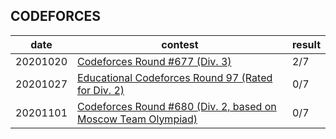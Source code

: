 ## CODEFORCES

| date | contest | result |
|  ----  | ---- | ---- |
| 20201020 | [Codeforces Round #677 (Div. 3)](https://codeforces.com/contest/1433/problems) | 2/7 |
| 20201027 | [Educational Codeforces Round 97 (Rated for Div. 2)](https://codeforces.com/contest/1437/problems) | 0/7 |
| 20201101 | [Codeforces Round #680 (Div. 2, based on Moscow Team Olympiad)](https://codeforces.com/contest/1445/problems) | 0/7 |
